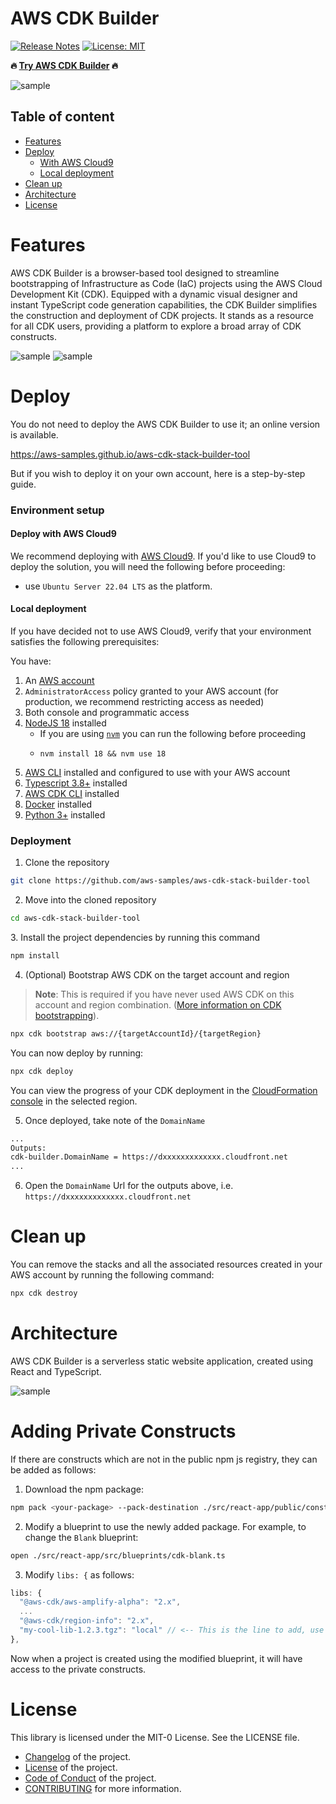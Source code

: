 # AWS CDK Builder
[![Release Notes](https://img.shields.io/github/v/release/aws-samples/aws-cdk-stack-builder-tool)](https://github.com/aws-samples/aws-cdk-stack-builder-tool/releases)
[![License: MIT](https://img.shields.io/badge/License-MIT-yellow.svg)](https://opensource.org/licenses/MIT)

**:fire: [Try AWS CDK Builder](https://aws-samples.github.io/aws-cdk-stack-builder-tool/) :fire:**

![sample](assets/aws-cdk-builder.png "AWS CDK Builder")

## Table of content
- [Features](#features)
- [Deploy](#deploy)
  - [With AWS Cloud9](#deploy-with-aws-cloud9)
  - [Local deployment](#local-deployment)
- [Clean up](#clean-up)
- [Architecture](#architecture)
- [License](#license)

# Features

AWS CDK Builder is a browser-based tool designed to streamline bootstrapping of Infrastructure as Code (IaC) projects using the AWS Cloud Development Kit (CDK). Equipped with a dynamic visual designer and instant TypeScript code generation capabilities, the CDK Builder simplifies the construction and deployment of CDK projects. It stands as a resource for all CDK users, providing a platform to explore a broad array of CDK constructs.

![sample](assets/aws-cdk-builder-code.png "AWS CDK Builder")
![sample](assets/aws-cdk-builder-diagram.png "AWS CDK Builder")

# Deploy

You do not need to deploy the AWS CDK Builder to use it; an online version is available.

https://aws-samples.github.io/aws-cdk-stack-builder-tool

But if you wish to deploy it on your own account, here is a step-by-step guide.

### Environment setup

#### Deploy with AWS Cloud9
We recommend deploying with [AWS Cloud9](https://aws.amazon.com/cloud9/).
If you'd like to use Cloud9 to deploy the solution, you will need the following before proceeding:
- use `Ubuntu Server 22.04 LTS` as the platform.

#### Local deployment
If you have decided not to use AWS Cloud9, verify that your environment satisfies the following prerequisites:

You have:

1. An [AWS account](https://aws.amazon.com/premiumsupport/knowledge-center/create-and-activate-aws-account/)
2. `AdministratorAccess` policy granted to your AWS account (for production, we recommend restricting access as needed)
3. Both console and programmatic access
4. [NodeJS 18](https://nodejs.org/en/download/) installed
    - If you are using [`nvm`](https://github.com/nvm-sh/nvm) you can run the following before proceeding
    - ```
      nvm install 18 && nvm use 18
      ```
5. [AWS CLI](https://aws.amazon.com/cli/) installed and configured to use with your AWS account
6. [Typescript 3.8+](https://www.typescriptlang.org/download) installed
7. [AWS CDK CLI](https://docs.aws.amazon.com/cdk/latest/guide/getting_started.html) installed
8. [Docker](https://docs.docker.com/get-docker/) installed
9. [Python 3+](https://www.python.org/downloads/) installed

### Deployment

1. Clone the repository
```bash
git clone https://github.com/aws-samples/aws-cdk-stack-builder-tool
```
2. Move into the cloned repository
```bash
cd aws-cdk-stack-builder-tool
```

<a id="deployment-dependencies-installation"></a>
3. Install the project dependencies by running this command
```bash
npm install
```

4. (Optional) Bootstrap AWS CDK on the target account and region

> **Note**: This is required if you have never used AWS CDK on this account and region combination. ([More information on CDK bootstrapping](https://docs.aws.amazon.com/cdk/latest/guide/cli.html#cli-bootstrap)).

```bash
npx cdk bootstrap aws://{targetAccountId}/{targetRegion}
```

You can now deploy by running:

```bash
npx cdk deploy
```

You can view the progress of your CDK deployment in the [CloudFormation console](https://console.aws.amazon.com/cloudformation/home) in the selected region.

5. Once deployed, take note of the `DomainName`

```bash
...
Outputs:
cdk-builder.DomainName = https://dxxxxxxxxxxxxx.cloudfront.net
...
```

6. Open the `DomainName` Url for the outputs above, i.e. `https://dxxxxxxxxxxxxx.cloudfront.net`


# Clean up
You can remove the stacks and all the associated resources created in your AWS account by running the following command:

```bash
npx cdk destroy
```

# Architecture
AWS CDK Builder is a serverless static website application, created using React and TypeScript.

![sample](assets/architecture.png "Architecture Diagram")

# Adding Private Constructs
If there are constructs which are not in the public npm js registry, they can be added as follows:

1. Download the npm package:
```bash
npm pack <your-package> --pack-destination ./src/react-app/public/constructs
```

2. Modify a blueprint to use the newly added package. For example, to change the `Blank` blueprint:
```bash
open ./src/react-app/src/blueprints/cdk-blank.ts
```

3. Modify `libs: {` as follows:
```typescript
libs: {
  "@aws-cdk/aws-amplify-alpha": "2.x",
  ...
  "@aws-cdk/region-info": "2.x",
  "my-cool-lib-1.2.3.tgz": "local" // <-- This is the line to add, use filename as found in ./src/react-app/src/public/constructs as the key, and "local" as the value
},

```

Now when a project is created using the modified blueprint, it will have access to the private constructs.

# License

This library is licensed under the MIT-0 License. See the LICENSE file.

- [Changelog](CHANGELOG.md) of the project.
- [License](LICENSE) of the project.
- [Code of Conduct](CODE_OF_CONDUCT.md) of the project.
- [CONTRIBUTING](CONTRIBUTING.md#security-issue-notifications) for more information.

